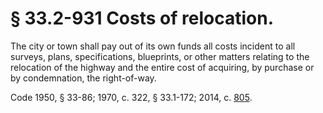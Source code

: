 # § 33.2-931 Costs of relocation.

<p>The city or town shall pay out of its own funds all costs incident to all surveys, plans, specifications, blueprints, or other matters relating to the relocation of the highway and the entire cost of acquiring, by purchase or by condemnation, the right-of-way.</p><p>Code 1950, § 33-86; 1970, c. 322, § 33.1-172; 2014, c. <a href='http://lis.virginia.gov/cgi-bin/legp604.exe?141+ful+CHAP0805'>805</a>.</p>